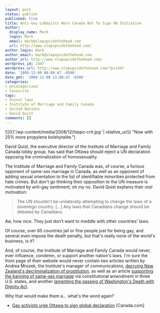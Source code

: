```yaml
---
layout: post
status: publish
published: true
title: Anti-Gay Lobbyists Warn Canada Not To Sign UN Initiative
author:
  display_name: Mark
  login: Mark
  email: mark@slapupsidethehead.com
  url: http://www.slapupsidethehead.com/
author_login: Mark
author_email: mark@slapupsidethehead.com
author_url: http://www.slapupsidethehead.com/
wordpress_id: 1447
wordpress_url: http://www.slapupsidethehead.com/?p=1447
date: '2008-12-08 06:00:47 -0500'
date_gmt: '2008-12-08 11:00:47 -0500'
categories:
- Uncategorized
- Favourite
tags:
- Unjust laws
- Institute of Marriage and Family Canada
- United Nations
- David Quist
comments: []
---
```

![]({{'/wp-content/media/2008/12/hippo-crit.jpg' | relative_url}} "Now with 25% more propylene bolshytalite.")

David Quist, the executive director of the Institute of Marriage and Family Canada lobby group, has said that Ottawa should reject a UN declaration opposing the criminalization of homosexuality.

The Institute of Marriage and Family Canada was, of course, a furious opponent of same-sex marriage in Canada, as well as an opponent of adding sexual orientation to the list of identifiable minorities protected from hate crimes. But don't go thinking their opposition to the UN measure is motivated by anti-gay sentiment; oh my no. David Quist explains their _real_ motivation:

> The UN shouldn't be unilaterally attempting to change the laws of a sovereign country. [...] Any laws that Canadians change should be debated by Canadians.

Aw, how nice. They just don't want to meddle with other countries' laws.

Of course, over 85 countries jail or fine people just for being gay, and several even impose the death penalty, but that's really none of the world's business, is it?

And, of course, the Institute of Marriage and Family Canada would never, ever influence, condemn, or support another nation's laws. I'm sure the front page of their website would never contain _two_ articles written by Andrea Mrozek, the Institute's manager of communications, [decrying New Zealand's decriminalization of prostitution](http://www.imfcanada.org/articleredirect.aspx?go=download&dwn=%2farticle_files%2fAndrea-Toronto+Sun-Prostitution.pdf "Maybe New Zealand doesn't count, as it's part of the commonwealth..."), as well as an article [supporting the banning of same-sex marriage](http://www.imfcanada.org/articleredirect.aspx?go=download&dwn=%2farticle_files%2fAndrea-California+prop8.pdf "And the U.S. and Canada are practically the same country now, right?") via constitutional amendment in three U.S. states, and another [lamenting the passing of Washington's Death with Dignity Act](http://www.imfcanada.org/articleredirect.aspx?go=download&dwn=%2farticle_files%2feReview+-+November+19%2c+2008+-+for+print-Dying.pdf "And opposing a top trading partner just wouldn't be proper.").

Why that would make them a... what's the word again?

- [Gay activists urge Ottawa to sign global declaration](http://www.canada.com/topics/news/world/story.html?id=1023259) [Canada.com]
